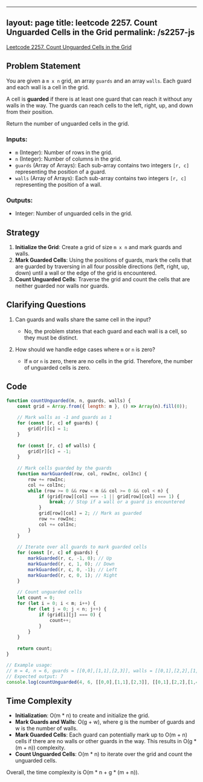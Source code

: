 
---
layout: page
title: leetcode 2257. Count Unguarded Cells in the Grid
permalink: /s2257-js
---
[Leetcode 2257. Count Unguarded Cells in the Grid](https://algoadvance.github.io/algoadvance/l2257)
## Problem Statement

You are given a `m x n` grid, an array `guards` and an array `walls`. Each guard and each wall is a cell in the grid.

A cell is **guarded** if there is at least one guard that can reach it without any walls in the way. The guards can reach cells to the left, right, up, and down from their position.

Return the number of unguarded cells in the grid.

### Inputs:
- `m` (Integer): Number of rows in the grid.
- `n` (Integer): Number of columns in the grid.
- `guards` (Array of Arrays): Each sub-array contains two integers `[r, c]` representing the position of a guard.
- `walls` (Array of Arrays): Each sub-array contains two integers `[r, c]` representing the position of a wall.

### Outputs:
- Integer: Number of unguarded cells in the grid.

## Strategy

1. **Initialize the Grid**: Create a grid of size `m x n` and mark guards and walls.
2. **Mark Guarded Cells**: Using the positions of guards, mark the cells that are guarded by traversing in all four possible directions (left, right, up, down) until a wall or the edge of the grid is encountered.
3. **Count Unguarded Cells**: Traverse the grid and count the cells that are neither guarded nor walls nor guards.

## Clarifying Questions

1. Can guards and walls share the same cell in the input?
   - No, the problem states that each guard and each wall is a cell, so they must be distinct.

2. How should we handle edge cases where `m` or `n` is zero?
   - If `m` or `n` is zero, there are no cells in the grid. Therefore, the number of unguarded cells is zero.

## Code

```javascript
function countUnguarded(m, n, guards, walls) {
    const grid = Array.from({ length: m }, () => Array(n).fill(0));
    
    // Mark walls as -1 and guards as 1
    for (const [r, c] of guards) {
        grid[r][c] = 1;
    }
    
    for (const [r, c] of walls) {
        grid[r][c] = -1;
    }
    
    // Mark cells guarded by the guards
    function markGuarded(row, col, rowInc, colInc) {
        row += rowInc;
        col += colInc;
        while (row >= 0 && row < m && col >= 0 && col < n) {
            if (grid[row][col] === -1 || grid[row][col] === 1) {
                break; // Stop if a wall or a guard is encountered
            }
            grid[row][col] = 2; // Mark as guarded
            row += rowInc;
            col += colInc;
        }
    }
    
    // Iterate over all guards to mark guarded cells
    for (const [r, c] of guards) {
        markGuarded(r, c, -1, 0); // Up
        markGuarded(r, c, 1, 0); // Down
        markGuarded(r, c, 0, -1); // Left
        markGuarded(r, c, 0, 1); // Right
    }
    
    // Count unguarded cells
    let count = 0;
    for (let i = 0; i < m; i++) {
        for (let j = 0; j < n; j++) {
            if (grid[i][j] === 0) {
                count++;
            }
        }
    }
    
    return count;
}

// Example usage:
// m = 4, n = 6, guards = [[0,0],[1,1],[2,3]], walls = [[0,1],[2,2],[1,4]]
// Expected output: 7
console.log(countUnguarded(4, 6, [[0,0],[1,1],[2,3]], [[0,1],[2,2],[1,4]]));
```

## Time Complexity

- **Initialization**: O(m * n) to create and initialize the grid.
- **Mark Guards and Walls**: O(g + w), where g is the number of guards and w is the number of walls.
- **Mark Guarded Cells**: Each guard can potentially mark up to O(m + n) cells if there are no walls or other guards in the way. This results in O(g * (m + n)) complexity.
- **Count Unguarded Cells**: O(m * n) to iterate over the grid and count the unguarded cells.

Overall, the time complexity is O(m * n + g * (m + n)).